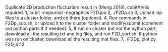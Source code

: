 Duplicate 2D production fluctuation result in (Meng 2018), cubit/trelis required.
1, cubit -nojournal -nographics F2D.jou 
2, ./F2Dp.sh 
3, Upload inp files to a cluster folder, and cd there (optional). 
4, Run commands in F2Dp_sub.sh, or upload it to the cluster folder and modify/submit (comment out python parts if if needed).
5, If run on cluster but not the python part, download all the resulting txt and log files, and run F2D_sort.sh. If python was run on cluster, download all the resulting mat files. 
7, ./F2Dp_plot.py F2D_dt12
